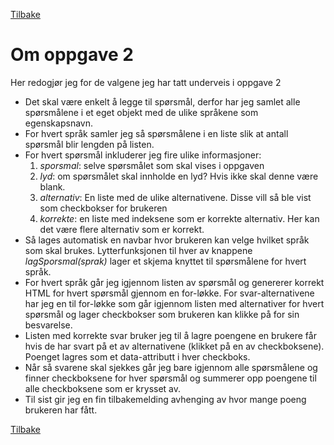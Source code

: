 [Tilbake](readme.md)
# Om oppgave 2
Her redogjør jeg for de valgene jeg har tatt underveis i oppgave 2

* Det skal være enkelt å legge til spørsmål, derfor har jeg samlet alle spørsmålene i et eget objekt med de ulike språkene som egenskapsnavn.
* For hvert språk samler jeg så spørsmålene i en liste slik at antall spørsmål blir lengden på listen.
* For hvert spørsmål inkluderer jeg fire ulike informasjoner:
  1. *sporsmal*: selve spørsmålet som skal vises i oppgaven
  2. *lyd*: om spørsmålet skal innholde en lyd? Hvis ikke skal denne være blank.
  3. *alternativ*: En liste med de ulike alternativene. Disse vill så ble vist som checkbokser for brukeren
  4. *korrekte*: en liste med indeksene som er korrekte alternativ. Her kan det være flere alternativ som er korrekt.
* Så lages automatisk en navbar hvor brukeren kan velge hvilket språk som skal brukes. Lytterfunksjonen til hver av knappene *lagSporsmal(sprak)* lager et skjema knyttet til spørsmålene for hvert språk.
* For hvert språk går jeg igjennom listen av spørsmål og genererer korrekt HTML for hvert spørsmål gjennom en for-løkke. For svar-alternativene har jeg en til for-løkke som går igjennom listen med alternativer for hvert spørsmål og lager checkbokser som brukeren kan klikke på for sin besvarelse.
* Listen med korrekte svar bruker jeg til å lagre poengene en brukere får hvis de har svart på et av alternativene (klikket på en av checkboksene). Poenget lagres som et data-attributt i hver checkboks. 
* Når så svarene skal sjekkes går jeg bare igjennom alle spørsmålene og finner checkboksene for hver spørsmål og summerer opp poengene til alle checkboksene som er krysset av. 
* Til sist gir jeg en fin tilbakemelding avhenging av hvor mange poeng brukeren har fått.


[Tilbake](readme.md)
